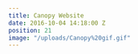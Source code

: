 ```yaml
---
title: Canopy Website
date: 2016-10-04 14:18:00 Z
position: 21
image: "/uploads/Canopy%20gif.gif"
---
```


